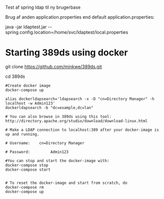 Test af spring ldap til ny brugerbase

Brug af anden application.properties end default application.properties:

java -jar ldaptest.jar --spring.config.location=/home/svc/ldaptest/local.properties

# Starting 389ds using docker

git clone https://github.com/minkwe/389ds.git

cd 389ds

```
#Create docker image
docker-compose up

alias dockerldapsearch='ldapsearch -x -D "cn=Directory Manager" -h localhost -w Admin123'
dockerldapsearch -b "dc=example,dc=lan"
 
# You can also browse in 389ds using this tool:
http://directory.apache.org/studio/download/download-linux.html

# Make a LDAP connection to localhost:389 after your docker-image is up and running.

# Username:    cn=Directory Manager

# Password:         Admin123

#You can stop and start the docker-image with:
docker-compose stop
docker-compose start


# To reset the docker-image and start from scratch, do
docker-compose rm
docker-compose up

```
